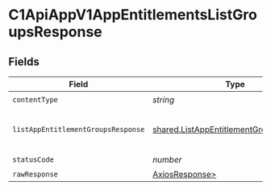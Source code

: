 # C1ApiAppV1AppEntitlementsListGroupsResponse


## Fields

| Field                                                                                                       | Type                                                                                                        | Required                                                                                                    | Description                                                                                                 |
| ----------------------------------------------------------------------------------------------------------- | ----------------------------------------------------------------------------------------------------------- | ----------------------------------------------------------------------------------------------------------- | ----------------------------------------------------------------------------------------------------------- |
| `contentType`                                                                                               | *string*                                                                                                    | :heavy_check_mark:                                                                                          | N/A                                                                                                         |
| `listAppEntitlementGroupsResponse`                                                                          | [shared.ListAppEntitlementGroupsResponse](../../models/shared/listappentitlementgroupsresponse.md)          | :heavy_minus_sign:                                                                                          |  The ListAppEntitlementGroupsResponse message contains a list of results and a nextPageToken if applicable<br/> |
| `statusCode`                                                                                                | *number*                                                                                                    | :heavy_check_mark:                                                                                          | N/A                                                                                                         |
| `rawResponse`                                                                                               | [AxiosResponse>](https://axios-http.com/docs/res_schema)                                                    | :heavy_minus_sign:                                                                                          | N/A                                                                                                         |